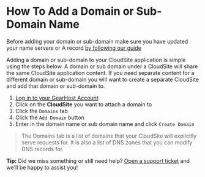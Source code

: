 # How To Add a Domain or Sub-Domain Name
Before adding your domain or sub-domain make sure you have updated your name servers or A record [by following our guide](https://www.gearhost.com/documentation/changing-nameservers) 

Adding a domain or sub-domain to your CloudSite application is simple using the steps below. A domain or sub domain under a CloudSite will share the same CloudSite application content. If you need separate content for a different domain or sub-domain you will want to create a separate CloudSite and add that domain or sub-domain to.

1. [Log in to your GearHost Account](https://my.gearhost.com/Account/Login)
2. Click on the **CloudSite** you want to attach a domain to
3. Click the `Domains` tab
4. Click the `Add Domain` button
5. Enter in the domain name or sub domain name and click `Create Domain`

> The Domains tab is a list of domains that your CloudSite will explicitly serve requests for. It is also a list of DNS zones that you can modify DNS records for.

**Tip:** Did we miss something or still need help? [Open a support ticket](https://www.gearhost.com/documentation/how-to-open-a-support-ticket) and we'll be happy to assist you!